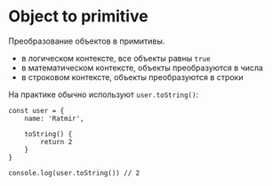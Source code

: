 # Object to primitive
Преобразование объектов в примитивы.

- в логическом контексте, все объекты равны `true`
- в математическом контексте, объекты преобразуются в числа
- в строковом контексте, объекты преобразуются в строки

На практике обычно используют `user.toString()`:

    const user = {
        name: 'Ratmir',

        toString() {
            return 2
        }
    }

    console.log(user.toString()) // 2
